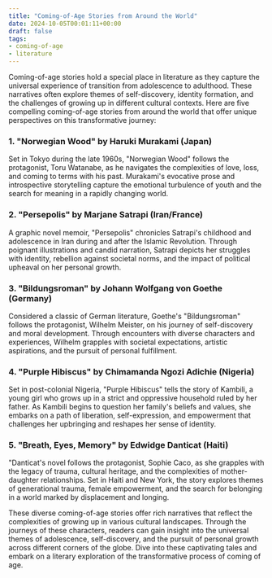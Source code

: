 ```yaml
---
title: "Coming-of-Age Stories from Around the World"
date: 2024-10-05T00:01:11+00:00
draft: false
tags:
- coming-of-age
- literature
---
```


Coming-of-age stories hold a special place in literature as they capture the universal experience of transition from adolescence to adulthood. These narratives often explore themes of self-discovery, identity formation, and the challenges of growing up in different cultural contexts. Here are five compelling coming-of-age stories from around the world that offer unique perspectives on this transformative journey:

### 1. **"Norwegian Wood" by Haruki Murakami (Japan)**

Set in Tokyo during the late 1960s, "Norwegian Wood" follows the protagonist, Toru Watanabe, as he navigates the complexities of love, loss, and coming to terms with his past. Murakami's evocative prose and introspective storytelling capture the emotional turbulence of youth and the search for meaning in a rapidly changing world.

### 2. **"Persepolis" by Marjane Satrapi (Iran/France)**

A graphic novel memoir, "Persepolis" chronicles Satrapi's childhood and adolescence in Iran during and after the Islamic Revolution. Through poignant illustrations and candid narration, Satrapi depicts her struggles with identity, rebellion against societal norms, and the impact of political upheaval on her personal growth.

### 3. **"Bildungsroman" by Johann Wolfgang von Goethe (Germany)**

Considered a classic of German literature, Goethe's "Bildungsroman" follows the protagonist, Wilhelm Meister, on his journey of self-discovery and moral development. Through encounters with diverse characters and experiences, Wilhelm grapples with societal expectations, artistic aspirations, and the pursuit of personal fulfillment.

### 4. **"Purple Hibiscus" by Chimamanda Ngozi Adichie (Nigeria)**

Set in post-colonial Nigeria, "Purple Hibiscus" tells the story of Kambili, a young girl who grows up in a strict and oppressive household ruled by her father. As Kambili begins to question her family's beliefs and values, she embarks on a path of liberation, self-expression, and empowerment that challenges her upbringing and reshapes her sense of identity.

### 5. **"Breath, Eyes, Memory" by Edwidge Danticat (Haiti)**

"Danticat's novel follows the protagonist, Sophie Caco, as she grapples with the legacy of trauma, cultural heritage, and the complexities of mother-daughter relationships. Set in Haiti and New York, the story explores themes of generational trauma, female empowerment, and the search for belonging in a world marked by displacement and longing.

These diverse coming-of-age stories offer rich narratives that reflect the complexities of growing up in various cultural landscapes. Through the journeys of these characters, readers can gain insight into the universal themes of adolescence, self-discovery, and the pursuit of personal growth across different corners of the globe. Dive into these captivating tales and embark on a literary exploration of the transformative process of coming of age.